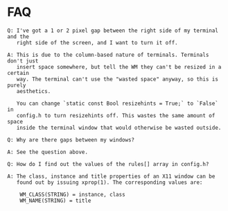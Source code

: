 FAQ
===

	Q: I've got a 1 or 2 pixel gap between the right side of my terminal and the
	   right side of the screen, and I want to turn it off.

	A: This is due to the column-based nature of terminals. Terminals don't just
	   insert space somewhere, but tell the WM they can't be resized in a certain
	   way. The terminal can't use the "wasted space" anyway, so this is purely
	   aesthetics.

	   You can change `static const Bool resizehints = True;` to `False` in
	   config.h to turn resizehints off. This wastes the same amount of  space
	   inside the terminal window that would otherwise be wasted outside.

	Q: Why are there gaps between my windows?

	A: See the question above.

	Q: How do I find out the values of the rules[] array in config.h?

	A: The class, instance and title properties of an X11 window can be
	   found out by issuing xprop(1). The corresponding values are:

	   	WM_CLASS(STRING) = instance, class
		WM_NAME(STRING) = title

